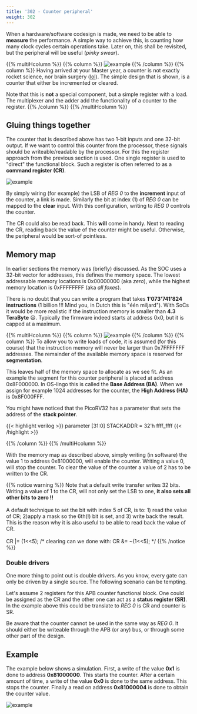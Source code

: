```yaml
---
title: '302 - Counter peripheral'
weight: 302
---
```


When a hardware/software codesign is made, we need to be able to **measure** the performance. A simple way to achieve this, is counting how many clock cycles certain operations take. Later on, this shall be revisited, but the peripheral will be useful (*pinky swear*).

{{% multiHcolumn %}}
{{% column %}}
![example](/img/300/counter.png)
{{% /column %}}
{{% column %}}
Having arrived at your Master year, a counter is not exactly rocket science, nor brain surgery ([lol](https://youtu.be/THNPmhBl-8I?si=dO2R8b0iyGD4_-Lm)). The simple design that is shown, is a counter that either be incremented or cleared.

Note that this is **not** a special component, but a simple register with a load. The multiplexer and the adder add the functionality of a counter to the register. 
{{% /column %}}
{{% /multiHcolumn %}}

## Gluing things together

The counter that is described above has two 1-bit inputs and one 32-bit output. If we want to control this counter from the processor, these signals should be writeable/readable by the processor. For this the register approach from the previous section is used. One single register is used to "direct" the functional block. Such a register is often referred to as a **command register (CR)**.

![example](/img/300/apbcounter.png)

By simply wiring (for example) the LSB of *REG 0* to the **increment** input of the counter, a link is made. Similarly the bit at index (1) of *REG 0* can be mapped to the **clear** input. With this configuration, writing to *REG 0* controls the counter.

The CR could also be read back. This **will** come in handy. Next to reading the CR, reading back the value of the counter might be useful. Otherwise, the peripheral would be sort-of pointless.

## Memory map

In earlier sections the memory was (briefly) discussed. As the SOC uses a 32-bit vector for addresses, this defines the memory space. The lowest addressable memory locations is 0x00000000 (aka *zero*), while the highest memory location is 0xFFFFFFFF (aka *all foxes*).

There is no doubt that you can write a program that takes **1'073'741'824 instructions** (1 billion !!! Mind you, in Dutch this is "één miljard"). With SoCs it would be more realistic if the instruction memory is smaller than **4.3 TeraByte** :smiley:. Typically the firmware indeed starts at address 0x0, but it is capped at a maximum. 

{{% multiHcolumn %}}
{{% column %}}
![example](/img/300/memmap.png)
{{% /column %}}
{{% column %}}
To allow you to write loads of code, it is assumed (for this course) that the instruction memory will never be larger than 0x7FFFFFFF addresses. The remainder of the available memory space is reserved for **segmentation**.

This leaves half of the memory space to allocate as we see fit. As an example the segment for this counter peripheral is placed at address 0x8F000000. In OS-lingo this is called the **Base Address (BA)**. When we assign for example 1024 addresses for the counter, the **High Address (HA)** is 0x8F000FFF.

You might have noticed that the PicoRV32 has a parameter that sets the address of the **stack pointer**.

{{< highlight verilog >}}
	parameter [31:0] STACKADDR = 32'h ffff_ffff
{{< /highlight >}}

{{% /column %}}
{{% /multiHcolumn %}}

With the memory map as described above, simply writing (in software) the value 1 to address 0x81000000, will enable the counter. Writing a value 0, will stop the counter. To clear the value of the counter a value of 2 has to be written to the CR.

{{% notice warning %}}
Note that a default write transfer writes 32 bits. Writing a value of 1 to the CR, will not only set the LSB to one, **it also sets all other bits to zero !!**
<br/><br/>
A default technique to set the bit with index 5 of CR, is to: 1) read the value of CR; 2)apply a mask so the 6th(!) bit is set, and 3) write back the result. This is the reason why it is also useful to be able to read back the value of CR.
<br/><br/>
CR |= (1<<5); /* clearing can we done with: CR &= ~(1<<5); */
{{% /notice %}}


### Double drivers

One more thing to point out is double drivers. As you know, every gate can only be driven by a single source. The following scenario can be tempting.

Let's assume 2 registers for this APB counter functional block. One could be assigned as the CR and the other one can act as a **status register (SR)**. In the example above this could be translate to *REG 0* is CR and counter is SR.

Be aware that the counter cannot be used in the same way as *REG 0*. It should either be writeable through the APB (or any) bus, or through some other part of the design.

## Example

The example below shows a simulation. First, a write of the value **0x1** is done to address **0x81000000**. This starts the counter. After a certain amount of time, a write of the value **0x0** is done to the same address. This stops the counter. Finally a read on address **0x81000004** is done to obtain the counter value.

![example](/img/300/waveform_counter.png)